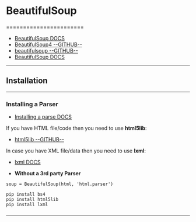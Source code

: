 # BeautifulSoup
=======================


- [BeautifulSoup DOCS](https://www.crummy.com/software/BeautifulSoup/bs4/doc/)
- [BeautifulSoup4 --GITHUB--](https://github.com/wention/BeautifulSoup4)
- [beautifulsoup --GITHUB--](https://github.com/waylan/beautifulsoup)
- [BeautifulSoup DOCS](BeautifulSoup)


-----------------------------------------------------------------------------------------------------

## Installation
----------------



### Installing a Parser


- [Installing a parse DOCS](https://www.crummy.com/software/BeautifulSoup/bs4/doc/#installing-a-parser)



If you have HTML file/code then you need to use **html5lib**:

- [html5lib --GITHUB--](https://github.com/html5lib/html5lib-python#html5lib)


 In case you have XML file/data then you need to use **lxml**:

 - [lxml DOCS](https://lxml.de/4.4/lxmldoc-4.4.2.pdf)
* **Without a 3rd party Parser**

```
soup = BeautifulSoup(html, 'html.parser')
```

```
pip install bs4
pip install html5lib
pip install lxml
```

### 


-----------------------------------------------------------------------------------------------------